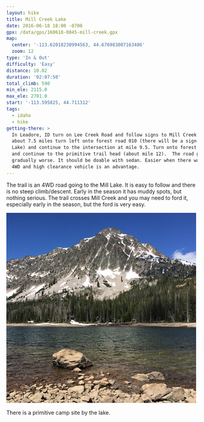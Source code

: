 ```yaml
---
layout: hike
title: Mill Creek Lake
date: 2016-06-18 18:00 -0700
gpx: /data/gps/160618-0845-mill-creek.gpx
map:
  center: '-113.62018238994563, 44.676983007163486'
  zoom: 12
type: 'In & Out'
difficulty: 'Easy'
distance: 10.02
duration: '02:07:50'
total_climb: 590
min_ele: 2115.0
max_ele: 2701.0
start: '-113.595825, 44.711312'
tags:
  - idaho
  - hike
getting-there: >
  In Leadore, ID turn on Lee Creek Road and follow signs to Mill Creek Rd. After
  about 7.5 miles turn left onto forest road 010 (there will be a sign to Mill
  Lake) and continue to the intersection at mile 9.5. Turn onto forest road 006
  and continue to the primitive trail head (about mile 12).  The road gets
  gradually worse. It should be doable with sedan. Easier when there was no rain.
  4WD and high clearance vehicle is an advantage.
---
```


The trail is an 4WD road going to the Mill Lake. It is easy to follow and there
is no steep climb/descent.  Early in the season it has muddy spots, but nothing
serious.  The trail crosses Mill Creek and you may need to ford it, especially
early in the season, but the ford is very easy.

<a href="/images/mill-creek-lake.jpg" title="Mill Creek Lake" style="border: 0">
  <img src="/images/mill-creek-lake-sm.jpg" width="500" alt="Mill Creek Lake"/>
</a>

There is a primitive camp site by the lake.
